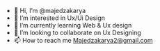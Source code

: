 - 👋 Hi, I’m @majedzakarya
- 👀 I’m interested in Ux/Ui Design
- 🌱 I’m currently learning Web & Ux design
- 💞️ I’m looking to collaborate on Ux Designing
- 📫 How to reach me Majedzakarya2@gmail.com

<!---
majedzakarya/majedzakarya is a ✨ special ✨ repository because its `README.md` (this file) appears on your GitHub profile.
You can click the Preview link to take a look at your changes.
--->

